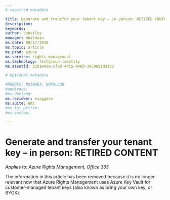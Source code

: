 ```yaml
---
# required metadata

title: Generate and transfer your tenant key – in person: RETIRED CONTENT | Azure RMS
description:
keywords:
author: cabailey
manager: mbaldwin
ms.date: 08/17/2016
ms.topic: article
ms.prod: azure
ms.service: rights-management
ms.technology: techgroup-identity
ms.assetid: 3281e45e-cf69-4dc5-946b-3029851d3152

# optional metadata

#ROBOTS: NOINDEX, NOFOLLOW
#audience:
#ms.devlang:
ms.reviewer: esaggese
ms.suite: ems
#ms.tgt_pltfrm:
#ms.custom:

---
```


# Generate and transfer your tenant key – in person: RETIRED CONTENT

*Applies to: Azure Rights Management, Office 365*

The information in this article has been removed because it is no longer relevant now that Azure Rights Management uses Azure Key Vault for customer-managed tenant keys (also known as bring your own key, or BYOK). 